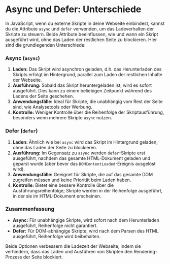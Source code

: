 # Async und Defer: Unterschiede

In JavaScript, wenn du externe Skripte in deine Webseite einbindest, kannst du die Attribute `async` und `defer` verwenden, um das Ladeverhalten der Skripte zu steuern. Beide Attribute beeinflussen, wie und wann ein Skript ausgeführt wird, ohne das Laden der restlichen Seite zu blockieren. Hier sind die grundlegenden Unterschiede:

### Async (`async`)

1. **Laden:** Das Skript wird asynchron geladen, d.h. das Herunterladen des Skripts erfolgt im Hintergrund, parallel zum Laden der restlichen Inhalte der Webseite.
2. **Ausführung:** Sobald das Skript heruntergeladen ist, wird es sofort ausgeführt. Dies kann zu einem beliebigen Zeitpunkt während des Ladens der Seite geschehen.
3. **Anwendungsfälle:** Ideal für Skripte, die unabhängig vom Rest der Seite sind, wie Analysetools oder Werbung.
4. **Kontrolle:** Weniger Kontrolle über die Reihenfolge der Skriptausführung, besonders wenn mehrere Skripte `async` nutzen.

### Defer (`defer`)

1. **Laden:** Ähnlich wie bei `async` wird das Skript im Hintergrund geladen, ohne das Laden der Seite zu blockieren.
2. **Ausführung:** Im Gegensatz zu `async` werden `defer`-Skripte erst ausgeführt, nachdem das gesamte HTML-Dokument geladen und geparst wurde (aber bevor das `DOMContentLoaded`-Ereignis ausgelöst wird).
3. **Anwendungsfälle:** Geeignet für Skripte, die auf das gesamte DOM zugreifen müssen und keine Priorität beim Laden haben.
4. **Kontrolle:** Bietet eine bessere Kontrolle über die Ausführungsreihenfolge; Skripte werden in der Reihenfolge ausgeführt, in der sie im HTML-Dokument erscheinen.

### Zusammenfassung

- **Async:** Für unabhängige Skripte, wird sofort nach dem Herunterladen ausgeführt, Reihenfolge nicht garantiert.
- **Defer:** Für DOM-abhängige Skripte, wird nach dem Parsen des HTML ausgeführt, Reihenfolge wird beibehalten.

Beide Optionen verbessern die Ladezeit der Webseite, indem sie verhindern, dass das Laden und Ausführen von Skripten den Rendering-Prozess der Seite blockiert.
